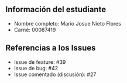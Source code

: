 ## Información del estudiante
- Nombre completo: Mario Josue Nieto Flores
- Carné: 00087419

## Referencias a los Issues
- Issue de feature: #39
- Issue de bug: #42
- Issue comentado (discusión): #27